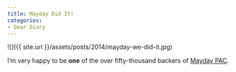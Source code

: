 ```yaml
---
title: Mayday Did It!
categories:
- Dear Diary
---
```


![]({{ site.url }}/assets/posts/2014/mayday-we-did-it.jpg)
  



I’m very happy to be **one** of the over fifty-thousand backers of [Mayday PAC](https://mayday.us).

